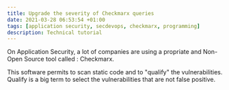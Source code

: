 ```yaml
---
title: Upgrade the severity of Checkmarx queries 
date: 2021-03-28 06:53:54 +01:00
tags: [application security, secdevops, checkmarx, programming]
description: Technical tutorial
---
```


On Application Security, a lot of companies are using a propriate and Non-Open Source tool called : Checkmarx. 

This software permits to scan static code and to "qualify" the vulnerabilities. Qualify is a big term to select the vulnerabilities that are not false positive. 

